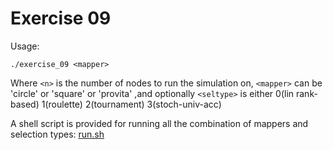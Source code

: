 # Exercise 09
Usage:

    ./exercise_09 <mapper>

Where ```<n>``` is the number of nodes to run the simulation on, `<mapper>` can be 'circle' or 'square' or 'provita' ,and optionally `<seltype>` is either 0(lin rank-based) 1(roulette) 2(tournament) 3(stoch-univ-acc)

A shell script is provided for running all the combination of mappers and selection types: [run.sh](/exercise_09/run.sh)